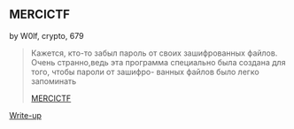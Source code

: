 ## MERCICTF
by W0lf, crypto, 679

>Кажется, кто-то забыл пароль от своих зашифрованных файлов. Очень странно,ведь эта программа специально была создана для того, чтобы пароли от зашифро-
ванных файлов было легко запоминать
>
>[MERCICTF](MERCICTF.rar)

[Write-up](WRITEUP.md)
